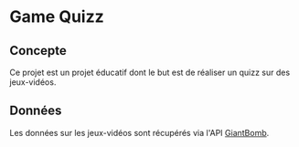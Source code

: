 # Game Quizz

## Concepte
Ce projet est un projet éducatif dont le but est de réaliser un quizz sur des jeux-vidéos.

## Données
Les données sur les jeux-vidéos sont récupérés via l'API [GiantBomb](https://www.giantbomb.com/api/).